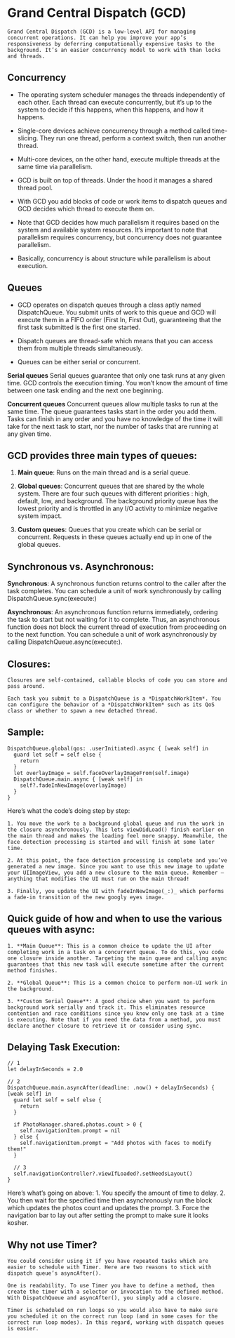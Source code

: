 # Grand Central Dispatch (GCD)
    Grand Central Dispatch (GCD) is a low-level API for managing concurrent operations. It can help you improve your app’s responsiveness by deferring computationally expensive tasks to the background. It’s an easier concurrency model to work with than locks and threads.

## Concurrency
- The operating system scheduler manages the threads independently of each other. Each thread can execute concurrently, but it’s up to the system to decide if this happens, when this happens, and how it happens.

- Single-core devices achieve concurrency through a method called time-slicing. They run one thread, perform a context switch, then run another thread.

- Multi-core devices, on the other hand, execute multiple threads at the same time via parallelism.

- GCD is built on top of threads. Under the hood it manages a shared thread pool.

- With GCD you add blocks of code or work items to dispatch queues and GCD decides which thread to execute them on.

- Note that GCD decides how much parallelism it requires based on the system and available system resources. It’s important to note that parallelism requires concurrency, but concurrency does not guarantee parallelism.

- Basically, concurrency is about structure while parallelism is about execution.

## Queues
- GCD operates on dispatch queues through a class aptly named DispatchQueue. You submit units of work to this queue and GCD will execute them in a FIFO order (First In, First Out), guaranteeing that the first task submitted is the first one started.

- Dispatch queues are thread-safe which means that you can access them from multiple threads simultaneously.

- Queues can be either serial or concurrent.

**Serial queues**
    Serial queues guarantee that only one task runs at any given time. GCD controls the execution timing. You won’t know the amount of time between one task ending and the next one beginning.

**Concurrent queues**
    Concurrent queues allow multiple tasks to run at the same time. The queue guarantees tasks start in the order you add them. Tasks can finish in any order and you have no knowledge of the time it will take for the next task to start, nor the number of tasks that are running at any given time.

## GCD provides three main types of queues:
1. **Main queue**:
    Runs on the main thread and is a serial queue.

2. **Global queues**:
    Concurrent queues that are shared by the whole system. There are four such queues with different priorities : high, default, low, and background. The background priority queue has the lowest priority and is throttled in any I/O activity to minimize negative system impact.

3. **Custom queues**:
    Queues that you create which can be serial or concurrent. Requests in these queues actually end up in one of the global queues.

## Synchronous vs. Asynchronous:
**Synchronous**:
    A synchronous function returns control to the caller after the task completes. You can schedule a unit of work synchronously by calling DispatchQueue.sync(execute:)

**Asynchronous**:
    An asynchronous function returns immediately, ordering the task to start but not waiting for it to complete. Thus, an asynchronous function does not block the current thread of execution from proceeding on to the next function. You can schedule a unit of work asynchronously by calling DispatchQueue.async(execute:).

## Closures:
    Closures are self-contained, callable blocks of code you can store and pass around.

    Each task you submit to a DispatchQueue is a *DispatchWorkItem*. You can configure the behavior of a *DispatchWorkItem* such as its QoS class or whether to spawn a new detached thread.

## Sample:
```
DispatchQueue.global(qos: .userInitiated).async { [weak self] in
  guard let self = self else {
    return
  }
  let overlayImage = self.faceOverlayImageFrom(self.image)
  DispatchQueue.main.async { [weak self] in
    self?.fadeInNewImage(overlayImage)
  }
}
```
Here’s what the code’s doing step by step:

    1. You move the work to a background global queue and run the work in the closure asynchronously. This lets viewDidLoad() finish earlier on the main thread and makes the loading feel more snappy. Meanwhile, the face detection processing is started and will finish at some later time.

    2. At this point, the face detection processing is complete and you’ve generated a new image. Since you want to use this new image to update your UIImageView, you add a new closure to the main queue. Remember – anything that modifies the UI must run on the main thread!

    3. Finally, you update the UI with fadeInNewImage(_:)_ which performs a fade-in transition of the new googly eyes image.

## Quick guide of how and when to use the various queues with async:
    1. **Main Queue**: This is a common choice to update the UI after completing work in a task on a concurrent queue. To do this, you code one closure inside another. Targeting the main queue and calling async guarantees that this new task will execute sometime after the current method finishes.

    2. **Global Queue**: This is a common choice to perform non-UI work in the background.

    3. **Custom Serial Queue**: A good choice when you want to perform background work serially and track it. This eliminates resource contention and race conditions since you know only one task at a time is executing. Note that if you need the data from a method, you must declare another closure to retrieve it or consider using sync.

## Delaying Task Execution:
```
// 1
let delayInSeconds = 2.0

// 2
DispatchQueue.main.asyncAfter(deadline: .now() + delayInSeconds) { [weak self] in
  guard let self = self else {
    return
  }

  if PhotoManager.shared.photos.count > 0 {
    self.navigationItem.prompt = nil
  } else {
    self.navigationItem.prompt = "Add photos with faces to modify them!"
  }

  // 3
  self.navigationController?.viewIfLoaded?.setNeedsLayout()
}
```

Here’s what’s going on above:
    1. You specify the amount of time to delay.
    2. You then wait for the specified time then asynchronously run the block which updates the photos count and updates the prompt.
    3. Force the navigation bar to lay out after setting the prompt to make sure it looks kosher.

## Why not use Timer?
    You could consider using it if you have repeated tasks which are easier to schedule with Timer. Here are two reasons to stick with dispatch queue’s asyncAfter().

    One is readability. To use Timer you have to define a method, then create the timer with a selector or invocation to the defined method. With DispatchQueue and asyncAfter(), you simply add a closure.

    Timer is scheduled on run loops so you would also have to make sure you scheduled it on the correct run loop (and in some cases for the correct run loop modes). In this regard, working with dispatch queues is easier.
